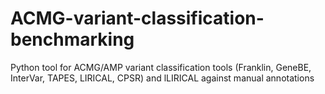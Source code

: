 # ACMG-variant-classification-benchmarking
Python tool for ACMG/AMP variant classification tools (Franklin, GeneBE, InterVar, TAPES, LIRICAL, CPSR) and lLIRICAL  against manual annotations
